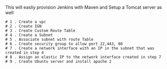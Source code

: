This will easliy provision Jenkins with Maven and Setup a Tomcat server as well
```
# 1 . Create a vpc
# 2 . Create IGN
# 3 . Create Custom Route Table
# 4 . Create a Subnet
# 5 . Associate subnet with route Table
# 6 . Create security group to allow port 22,443, 80
# 7 . Create a network interface with an IP in the subnet that was created in step 4
# 8 . Assign an elastic IP to the network interface created in step 7
# 9 . Create Ubuntu server and install apache 2 
